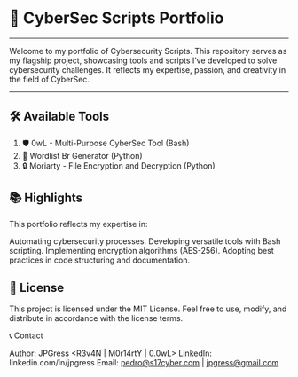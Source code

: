 # 🚀 CyberSec Scripts Portfolio

---
Welcome to my portfolio of Cybersecurity Scripts. This repository serves as my flagship project, showcasing tools and scripts I’ve developed to solve cybersecurity challenges. It reflects my expertise, passion, and creativity in the field of CyberSec.

---

## 🛠 Available Tools

1. 🛡️ 0wL - Multi-Purpose CyberSec Tool (Bash)
2. 🔑 Wordlist Br Generator (Python)
3. 🔒 Moriarty - File Encryption and Decryption (Python)

## 📚 Highlights

This portfolio reflects my expertise in:

Automating cybersecurity processes.
Developing versatile tools with Bash scripting.
Implementing encryption algorithms (AES-256).
Adopting best practices in code structuring and documentation.

## 📝 License

This project is licensed under the MIT License. Feel free to use, modify, and distribute in accordance with the license terms.

📞 Contact

Author: JPGress <R3v4N | M0r14rtY | 0.0wL>
LinkedIn: linkedin.com/in/jpgress
Email: pedro@s17cyber.com | jpgress@gmail.com